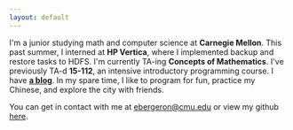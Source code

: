```yaml
---
layout: default
---
```


I'm a junior studying math and computer science at **Carnegie Mellon**. This past summer, I interned at **HP Vertica**, where I implemented backup and restore tasks to HDFS. I'm currently TA-ing **Concepts of Mathematics**. I've previously TA-d **15-112**, an intensive introductory programming course. I have **[a blog](http://dfa.io)**. In my spare time, I like to program for fun, practice my Chinese, and explore the city with friends.


You can get in contact with me at ebergeron@cmu.edu or view my github [here](http://github.com/evanbergeron).
